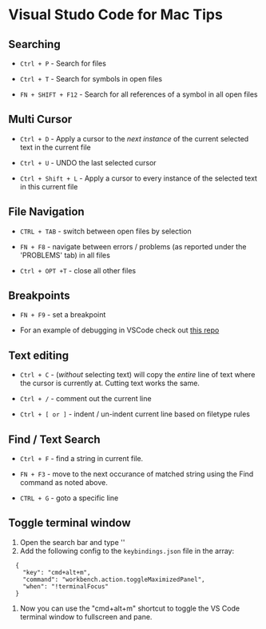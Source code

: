 # Visual Studo Code for Mac Tips

## Searching

* `Ctrl + P` - Search for files

* `Ctrl + T` - Search for symbols in open files

* `FN + SHIFT + F12` - Search for all references of a symbol in all open files

## Multi Cursor

* `Ctrl + D` - Apply a cursor to the _next instance_ of the current selected text in the current file

* `Ctrl + U` - UNDO the last selected cursor

* `Ctrl + Shift + L` - Apply a cursor to every instance of the selected text in this current file

## File Navigation

* `CTRL + TAB` - switch between open files by selection

* `FN + F8` - navigate between errors / problems (as reported under the 'PROBLEMS' tab) in all files

* `Ctrl + OPT +T` - close all other files

## Breakpoints

* `FN + F9` - set a breakpoint

* For an example of debugging in VSCode check out [this repo](https://github.com/jensendarren/private-blockchain-star-ownership-tracking#vscode-debugging-the-app-or-with-jest)

## Text editing

* `Ctrl + C` - (_without_ selecting text) will copy the _entire_ line of text where the cursor is currently at. Cutting text works the same.

* `Ctrl + /` - comment out the current line

* `Ctrl + [ or ]` - indent / un-indent current line based on filetype rules

## Find / Text Search

* `Ctrl + F` - find a string in current file.

* `FN + F3` - move to the next occurance of matched string using the Find command as noted above.

* `CTRL + G` - goto a specific line

## Toggle terminal window

1. Open the search bar and type ''
1. Add the following config to the `keybindings.json` file in the array:

```
  {
    "key": "cmd+alt+m",
    "command": "workbench.action.toggleMaximizedPanel",
    "when": "!terminalFocus"
  }
```

1. Now you can use the "cmd+alt+m" shortcut to toggle the VS Code terminal window to fullscreen and pane.
